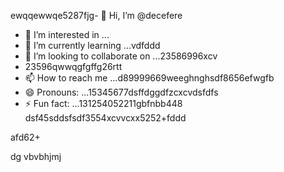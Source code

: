ewqqewwqe5287fjg- 👋 Hi, I’m @decefere
- 👀 I’m interested in ...
- 🌱 I’m currently learning ...vdfddd
- 💞️ I’m looking to collaborate on ...23586996xcv
- 23596qwwqgfgffg26rtt
- 📫 How to reach me ...d89999669weeghnghsdf8656efwgfb
- 😄 Pronouns: ...15345677dsffdggdfzcxcvdsfdfs
- ⚡ Fun fact: ...131254052211gbfnbb448
dsf45sddsfsdf3554xcvvcxx5252+fddd
<!---455sdffregfb96+996+
decefere/decefere is a ✨ special ✨ repository becausfdse its `RE45ADME.md` (this filekjk,j) appears on your GitHub prvdfsofile.
You can click the Preview link to take a look at your changes.dsrte
--->afd62+
dg
vbvbhjmj
